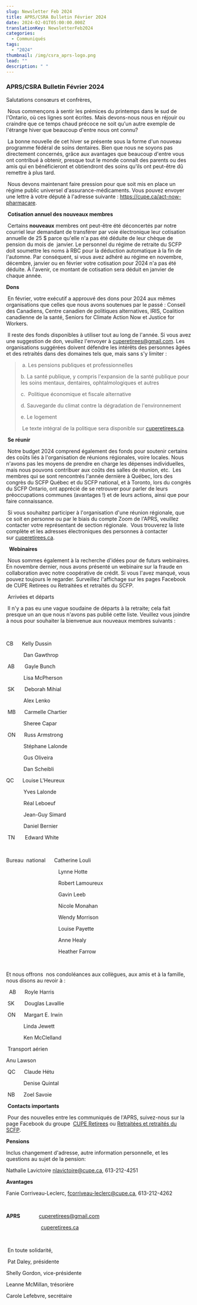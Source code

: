 ```yaml
---
slug: Newsletter Feb 2024
title: APRS/CSRA Bulletin Février 2024
date: 2024-02-01T05:00:00.000Z
translationKey: NewsletterFeb2024
categories:
  - Communiqués
tags:
  - "2024"
thumbnail: /img/csra_aprs-logo.png
lead: ""
description: " "
---
```



### APRS/CSRA Bulletin Février 2024

Salutations consœurs et confrères,

 Nous commençons à sentir les prémices du printemps dans le sud de
l\'Ontario, où ces lignes sont écrites. Mais devons-nous nous en réjouir
ou craindre que ce temps chaud précoce ne soit qu\'un autre exemple de
l\'étrange hiver que beaucoup d\'entre nous ont connu?

 La bonne nouvelle de cet hiver se présente sous la forme d\'un nouveau
programme fédéral de soins dentaires. Bien que nous ne soyons pas
directement concernés, grâce aux avantages que beaucoup d\'entre vous
ont contribué à obtenir, presque tout le monde connaît des parents ou
des amis qui en bénéficieront et obtiendront des soins qu\'ils ont
peut-être dû remettre à plus tard.

 Nous devons maintenant faire pression pour que soit mis en place un
régime public universel d\'assurance-médicaments. Vous pouvez envoyer
une lettre à votre député à l\'adresse suivante
: <https://cupe.ca/act-now-pharmacare>.

 **Cotisation annuel des nouveaux membres**

 Certains **nouveaux** membres ont peut-être été déconcertés par notre
courriel leur demandant de transférer par voie électronique leur
cotisation annuelle de 25 \$ parce qu\'elle n\'a pas été déduite de leur
chèque de pension du mois de  janvier. Le personnel du régime de
retraite du SCFP doit soumettre les noms à RBC pour la déduction
automatique à la fin de l\'automne. Par conséquent, si vous avez adhéré
au régime en novembre, décembre, janvier ou en février votre cotisation
pour 2024 n\'a pas été déduite. À l\'avenir, ce montant de cotisation
sera déduit en janvier de chaque année.

**Dons**

 En février, votre exécutif a approuvé des dons pour 2024 aux mêmes
organisations que celles que nous avons soutenues par le passé : Conseil
des Canadiens, Centre canadien de politiques alternatives, IRIS,
Coalition canadienne de la santé, Seniors for Climate Action Now et
Justice for Workers.

 Il reste des fonds disponibles à utiliser tout au long de l\'année. Si
vous avez une suggestion de don, veuillez l\'envoyer
à <cuperetirees@gmail.com>. Les organisations suggérées doivent défendre
les intérêts des personnes âgées et des retraités dans des domaines tels
que, mais sans s\'y limiter :

>  a. Les pensions publiques et professionnelles
>
> b\. La santé publique, y compris l\'expansion de la santé publique
> pour les soins mentaux, dentaires, ophtalmologiques et autres
>
> c.  Politique économique et fiscale alternative
>
> d\. Sauvegarde du climat contre la dégradation de l\'environnement
>
> e\. Le logement
>
>  Le texte intégral de la politique sera disponible
> sur [cuperetirees.ca](http://cuperetirees.ca/).

 **Se réunir**

 Notre budget 2024 comprend également des fonds pour soutenir certains
des coûts liés à l\'organisation de réunions régionales, voire locales.
Nous n\'avons pas les moyens de prendre en charge les dépenses
individuelles, mais nous pouvons contribuer aux coûts des salles de
réunion, etc.  Les membres qui se sont rencontrés l\'année dernière à
Québec, lors des congrès du SCFP Québec et du SCFP national, et à
Toronto, lors du congrès du SCFP Ontario, ont apprécié de se retrouver
pour parler de leurs préoccupations communes (avantages !) et de leurs
actions, ainsi que pour faire connaissance.

 Si vous souhaitez participer à l\'organisation d\'une réunion
régionale, que ce soit en personne ou par le biais du compte Zoom
de l\'APRS, veuillez contacter votre représentant de section régionale. 
Vous trouverez la liste complète et les adresses électroniques des
personnes à contacter sur [cuperetirees.ca](http://cuperetirees.ca/).

  **Webinaires**

 Nous sommes également à la recherche d\'idées pour de futurs
webinaires. En novembre dernier, nous avons présenté un webinaire sur la
fraude en collaboration avec notre coopérative de crédit. Si vous
l\'avez manqué, vous pouvez toujours le regarder. Surveillez
l\'affichage sur les pages Facebook de CUPE Retirees ou Retraitées et
retraités du SCFP.

 Arrivées et départs

 Il n\'y a pas eu une vague soudaine de départs à la retraite; cela fait
presque un an que nous n\'avons pas publié cette liste. Veuillez vous
joindre à nous pour souhaiter la bienvenue aux nouveaux membres suivants
:

 

CB      Kelly Dussin

            Dan Gawthrop

 AB       Gayle Bunch

            Lisa McPherson

 SK       Deborah Mihial

            Alex Lenko

 MB      Carmelle Chartier

            Sheree Capar

 ON      Russ Armstrong

            Stéphane Lalonde

            Gus Oliveira

            Dan Scheibli 

QC      Louise L'Heureux

            Yves Lalonde

            Réal Leboeuf

            Jean-Guy Simard

            Daniel Bernier

 TN       Edward White

 

Bureau  national      Catherine Louli

                                    Lynne Hotte

                                    Robert Lamoureux

                                    Gavin Leeb

                                    Nicole Monahan

                                    Wendy Morrison

                                    Louise Payette

                                    Anne Healy

                                    Heather Farrow

 

Et nous offrons  nos condoléances aux collègues, aux amis et à la
famille, nous disons au revoir à :

  AB      Royle Harris

 SK       Douglas Lavallie

 ON      Margart E. Irwin

            Linda Jewett

            Ken McClelland

 Transport aérien

Anu Lawson

 QC      Claude Hétu

            Denise Quintal

 NB      Zoel Savoie

 **Contacts importants**

 Pour des nouvelles entre les communiqués de l'APRS, suivez-nous sur la
page Facebook du groupe  [CUPE
Retirees](https://www.facebook.com/groups/417137408489152/) ou [Retraitées
et retraités du SCFP](https://www.facebook.com/groups/402963953416114/).

**Pensions**

Inclus changement d'adresse, autre information
personnelle, et les questions au sujet de la pension:

Nathalie Lavictoire <nlavictoire@cupe.ca>,
613-212-4251


**Avantages**

Fanie Corriveau-Leclerc, <fcorriveau-leclerc@cupe.ca>,
613-212-4262

 

**APRS**             <cuperetirees@gmail.com>

                        [cuperetirees.ca](http://cuperetirees.ca/)

 

 En toute solidarité,

 Pat Daley, présidente

Shelly Gordon, vice-présidente

Leanne McMillan, trésorière

Carole Lefebvre, secrétaire

 
